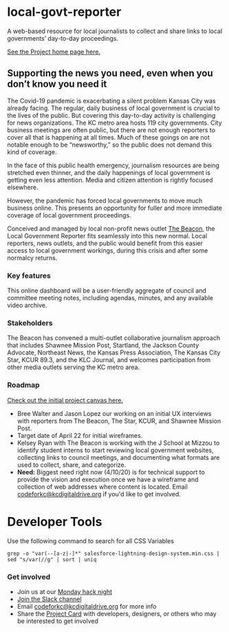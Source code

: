 # local-govt-reporter

A web-based resource for local journalists to collect and share links to local governments’ day-to-day proceedings.

[See the Project home page here.](https://www.kcdigitaldrive.org/project/local-govt-reporter/)

## Supporting the news you need, even when you don’t know you need it

The Covid-19 pandemic is exacerbating a silent problem Kansas City was already facing. The regular, daily business of local government is crucial to the lives of the public. But covering this day-to-day activity is challenging for news organizations. The KC metro area hosts 119 city governments. City business meetings are often public, but there are not enough reporters to cover all that is happening at all times. Much of these goings on are not notable enough to be “newsworthy,” so the public does not demand this kind of coverage.

In the face of this public health emergency, journalism resources are being stretched even thinner, and the daily happenings of local government is getting even less attention. Media and citizen attention is rightly focused elsewhere.

However, the pandemic has forced local governments to move much business online. This presents an opportunity for fuller and more immediate coverage of local government proceedings.

Conceived and managed by local non-profit news outlet [The Beacon](https://www.thebeacon.media/), the Local Government Reporter fits seamlessly into this new normal. Local reporters, news outlets, and the public would benefit from this easier access to local government workings, during this crisis and after some normalcy returns.

### Key features

This online dashboard will be a user-friendly aggregate of council and committee meeting notes, including agendas, minutes, and any available video archive.

### Stakeholders

The Beacon has convened a multi-outlet collaborative journalism approach that includes Shawnee Mission Post, Startland, the Jackson County Advocate, Northeast News, the Kansas Press Association, The Kansas City Star, KCUR 89.3, and the KLC Journal, and welcomes participation from other media outlets serving the KC metro area.

### Roadmap

[Check out the initial project canvas here.](https://docs.google.com/document/d/1EJKidlZmSO6dhICjB3UyAQtxAd9aRnMb0pMt0T0sNlc/edit)

- Bree Walter and Jason Lopez our working on an initial UX interviews with reporters from The Beacon, The Star, KCUR, and Shawnee Mission Post.
- Target date of April 22 for initial wireframes.
- Kelsey Ryan with The Beacon is working with the J School at Mizzou to identify student interns to start reviewing local government websites, collecting links to council meetings, and documenting what formats are used to collect, share, and categorize.
- **Need:** Biggest need right now (4/10/20) is for technical support to provide the vision and execution once we have a wireframe and collection of web addresses where content is located. Email [codeforkc@kcdigitaldrive.org](mailto:codeforkc@kcdigitaldrive.org) if you'd like to get involved.

# Developer Tools

Use the following command to search for all CSS Variables

```
grep -o "var(--[a-z|-]*" salesforce-lightning-design-system.min.css | sed "s/var(//g" | sort | uniq
```

### Get involved

- Join us at our [Monday hack night](https://www.meetup.com/KCBrigade/)
- [Join the Slack channel](slack://channel?team=codeforkc&id=local-govt-reporter)
- Email [codeforkc@kcdigitaldrive.org](mailto:codeforkc@kcdigitaldrive.org) for more info
- Share the [Project Card](https://docs.google.com/presentation/d/1xoNC4boeimQNMlvcvfHEtkxdNKPJy_y1PSbiDnA6rqU/edit?usp=sharing) with developers, designers, or others who may be interested to get involved
